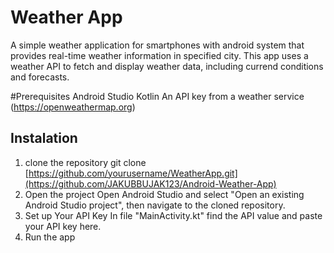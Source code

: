# Weather App
A simple weather application for smartphones with android system that provides real-time weather information in specified city.
This app uses a weather API to fetch and display weather data, including currend conditions and forecasts.

#Prerequisites
  Android Studio
  Kotlin
  An API key from a weather service (https://openweathermap.org)

## Instalation
  1. clone the repository
  git clone [https://github.com/yourusername/WeatherApp.git](https://github.com/JAKUBBUJAK123/Android-Weather-App)
  2. Open the project
  Open Android Studio and select "Open an existing Android Studio project", then navigate to the cloned repository.
  3. Set up Your API Key
  In file "MainActivity.kt" find the API value and paste your API key here.
  4. Run the app

  
